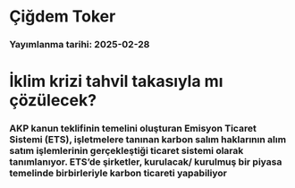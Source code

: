 # Çiğdem Toker

### Yayımlanma tarihi: 2025-02-28

# İklim krizi tahvil takasıyla mı çözülecek?


### AKP kanun teklifinin temelini oluşturan Emisyon Ticaret Sistemi (ETS), işletmelere tanınan karbon salım haklarının alım satım işlemlerinin gerçekleştiği ticaret sistemi olarak tanımlanıyor. ETS’de şirketler, kurulacak/ kurulmuş bir piyasa temelinde birbirleriyle karbon ticareti yapabiliyor

